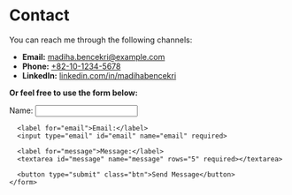 <!DOCTYPE html>
<html lang="en">
<head>
  <meta charset="UTF-8">
  <meta name="viewport" content="width=device-width, initial-scale=1.0">
  <meta name="description" content="Contact Madiha Bencekri via email, phone, or LinkedIn. Let's connect!">
  <title>Contact - Madiha Bencekri</title>
  <link rel="stylesheet" href="assets/css/styles.css">
  <script src="https://kit.fontawesome.com/a076d05399.js" crossorigin="anonymous"></script> <!-- Font Awesome for icons -->
</head>
<body>
  <!-- Main Content -->
  <div class="main-content">
    <h1>Contact</h1>
    <p>You can reach me through the following channels:</p>
    <ul>
      <li><b>Email:</b> <a href="mailto:madiha.bencekri@example.com">madiha.bencekri@example.com</a></li>
      <li><b>Phone:</b> <a href="tel:+821012345678">+82-10-1234-5678</a></li>
      <li><b>LinkedIn:</b> <a href="https://linkedin.com/in/madihabencekri" target="_blank">linkedin.com/in/madihabencekri</a></li>
    </ul>
    <p>
      <b>Or feel free to use the form below:</b>
    </p>
    <form action="https://formspree.io/f/<your-form-id>" method="POST" class="contact-form">
      <label for="name">Name:</label>
      <input type="text" id="name" name="name" required>

      <label for="email">Email:</label>
      <input type="email" id="email" name="email" required>

      <label for="message">Message:</label>
      <textarea id="message" name="message" rows="5" required></textarea>

      <button type="submit" class="btn">Send Message</button>
    </form>
  </div>

  <!-- JavaScript for Sidebar Toggle -->
  <script>
    const sidebarToggle = document.querySelector('.sidebar-toggle');
    const sidebar = document.querySelector('.sidebar');
    sidebarToggle.addEventListener('click', () => {
      sidebar.classList.toggle('active');
    });
  </script>
</body>
</html>

